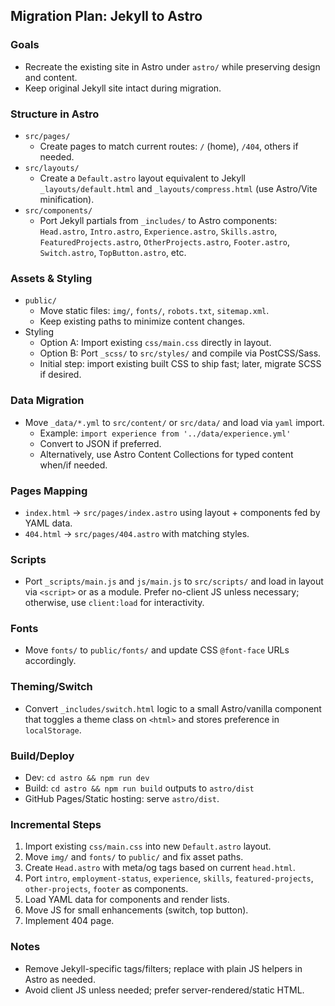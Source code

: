 ## Migration Plan: Jekyll to Astro

### Goals
- Recreate the existing site in Astro under `astro/` while preserving design and content.
- Keep original Jekyll site intact during migration.

### Structure in Astro
- `src/pages/`
  - Create pages to match current routes: `/` (home), `/404`, others if needed.
- `src/layouts/`
  - Create a `Default.astro` layout equivalent to Jekyll `_layouts/default.html` and `_layouts/compress.html` (use Astro/Vite minification).
- `src/components/`
  - Port Jekyll partials from `_includes/` to Astro components: `Head.astro`, `Intro.astro`, `Experience.astro`, `Skills.astro`, `FeaturedProjects.astro`, `OtherProjects.astro`, `Footer.astro`, `Switch.astro`, `TopButton.astro`, etc.

### Assets & Styling
- `public/`
  - Move static files: `img/`, `fonts/`, `robots.txt`, `sitemap.xml`.
  - Keep existing paths to minimize content changes.
- Styling
  - Option A: Import existing `css/main.css` directly in layout.
  - Option B: Port `_scss/` to `src/styles/` and compile via PostCSS/Sass.
  - Initial step: import existing built CSS to ship fast; later, migrate SCSS if desired.

### Data Migration
- Move `_data/*.yml` to `src/content/` or `src/data/` and load via `yaml` import.
  - Example: `import experience from '../data/experience.yml'`
  - Convert to JSON if preferred.
  - Alternatively, use Astro Content Collections for typed content when/if needed.

### Pages Mapping
- `index.html` → `src/pages/index.astro` using layout + components fed by YAML data.
- `404.html` → `src/pages/404.astro` with matching styles.

### Scripts
- Port `_scripts/main.js` and `js/main.js` to `src/scripts/` and load in layout via `<script>` or as a module. Prefer no-client JS unless necessary; otherwise, use `client:load` for interactivity.

### Fonts
- Move `fonts/` to `public/fonts/` and update CSS `@font-face` URLs accordingly.

### Theming/Switch
- Convert `_includes/switch.html` logic to a small Astro/vanilla component that toggles a theme class on `<html>` and stores preference in `localStorage`.

### Build/Deploy
- Dev: `cd astro && npm run dev`
- Build: `cd astro && npm run build` outputs to `astro/dist`
- GitHub Pages/Static hosting: serve `astro/dist`.

### Incremental Steps
1) Import existing `css/main.css` into new `Default.astro` layout.
2) Move `img/` and `fonts/` to `public/` and fix asset paths.
3) Create `Head.astro` with meta/og tags based on current `head.html`.
4) Port `intro`, `employment-status`, `experience`, `skills`, `featured-projects`, `other-projects`, `footer` as components.
5) Load YAML data for components and render lists.
6) Move JS for small enhancements (switch, top button).
7) Implement 404 page.

### Notes
- Remove Jekyll-specific tags/filters; replace with plain JS helpers in Astro as needed.
- Avoid client JS unless needed; prefer server-rendered/static HTML.

